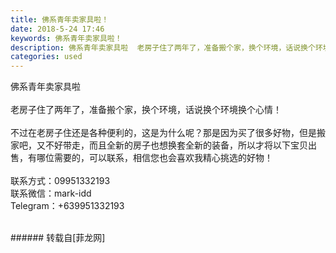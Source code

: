 ```yaml
---
title: 佛系青年卖家具啦！
date: 2018-5-24 17:46
keywords: 佛系青年卖家具啦！
description: 佛系青年卖家具啦  老房子住了两年了，准备搬个家，换个环境，话说换个环境换个心情！  不过在老房子住还是各种便利的，这是为什么呢？那是因为买了很多好物，但是搬家吧，又不好带走，而且全新的房子也想换套全新的装备，所以才将以下宝贝出售，有哪位需要的，可以联系，相信您也会喜欢我精心挑选的好物！  联系方式：09951332193 联系微信：mark-idd Telegram：+639951332193
categories: used
---
```

<td class="t_f" id="postmessage_1360031">

佛系青年卖家具啦<br/> <br/> 老房子住了两年了，准备搬个家，换个环境，话说换个环境换个心情！<br/> <br/> 不过在老房子住还是各种便利的，这是为什么呢？那是因为买了很多好物，但是搬家吧，又不好带走，而且全新的房子也想换套全新的装备，所以才将以下宝贝出售，有哪位需要的，可以联系，相信您也会喜欢我精心挑选的好物！<br/> <br/> 联系方式：09951332193<br/> 联系微信：mark-idd<br/> Telegram：+639951332193<br/>
<img alt="" border="0" class="zoom" data-cf-modified-45131bc4e63b12aa47333bbd-="" file="http://www.flw.ph/data/appbyme/upload/image/201805/24/SUgntQem2zlM.jpg" id="aimg_mQaOl" lazyloadthumb="1" onclick="" onmouseover="" src="http://www.flw.ph/data/appbyme/upload/image/201805/24/SUgntQem2zlM.jpg"/><br/>
<br/>
</td>
###### 转载自[菲龙网]